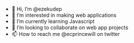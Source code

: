 - 👋 Hi, I’m @ezekudep
- 👀 I’m interested in making web applications
- 🌱 I’m currently learning Javascript
- 💞️ I’m looking to collaborate on web app projects
- 📫 How to reach me @ecprincewill on twitter

<!---
ezekudep/ezekudep is a ✨ special ✨ repository because its `README.md` (this file) appears on your GitHub profile.
You can click the Preview link to take a look at your changes.
--->
